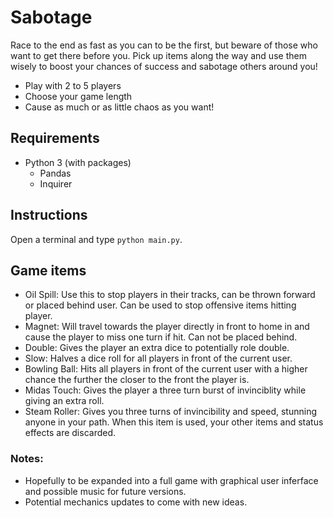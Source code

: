 # Sabotage

Race to the end as fast as you can to be the first, but beware of those who want to get there before you. Pick up items along the way and use them wisely to boost your chances of success and sabotage others around you!

- Play with 2 to 5 players
- Choose your game length
- Cause as much or as little chaos as you want!

## Requirements

- Python 3 (with packages)
  - Pandas
  - Inquirer

## Instructions

Open a terminal and type
`python main.py`.

## Game items

- Oil Spill: Use this to stop players in their tracks, can be thrown forward or placed behind user. Can be used to stop offensive items hitting player.
- Magnet: Will travel towards the player directly in front to home in and cause the player to miss one turn if hit. Can not be placed behind.
- Double: Gives the player an extra dice to potentially role double.
- Slow: Halves a dice roll for all players in front of the current user.
- Bowling Ball: Hits all players in front of the current user with a higher chance the further the closer to the front the player is.
- Midas Touch: Gives the player a three turn burst of invinciblity while giving an extra roll.
- Steam Roller: Gives you three turns of invincibility and speed, stunning anyone in your path. When this item is used, your other items and status effects are discarded.

### Notes:

- Hopefully to be expanded into a full game with graphical user inferface and possible music for future versions.
- Potential mechanics updates to come with new ideas.
